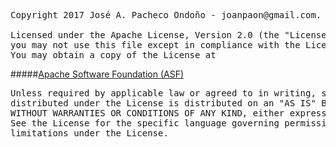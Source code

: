 <pre>
Copyright 2017 José A. Pacheco Ondoño - joanpaon@gmail.com.

Licensed under the Apache License, Version 2.0 (the "License");
you may not use this file except in compliance with the License.
You may obtain a copy of the License at
</pre>

#####[Apache Software Foundation (ASF)](URL "http://www.apache.org/licenses/LICENSE-2.0")

<pre>
Unless required by applicable law or agreed to in writing, software
distributed under the License is distributed on an "AS IS" BASIS,
WITHOUT WARRANTIES OR CONDITIONS OF ANY KIND, either express or implied.
See the License for the specific language governing permissions and
limitations under the License.
</pre>
